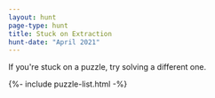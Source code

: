 ```yaml
---
layout: hunt
page-type: hunt
title: Stuck on Extraction
hunt-date: "April 2021"
---
```

<p class="puzzle-flavor">
If you're stuck on a puzzle, try solving a different one.
</p>

{%- include puzzle-list.html -%}